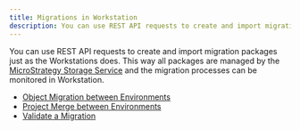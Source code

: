 ```yaml
---
title: Migrations in Workstation
description: You can use REST API requests to create and import migration packages just as the Workstations does. This way all packages are managed by the MicroStrategy Storage Service and the migration processes can be monitored in Workstation.
---
```


You can use REST API requests to create and import migration packages just as the Workstations does. This way all packages are managed by the [MicroStrategy Storage Service](https://www2.microstrategy.com/producthelp/Current/Workstation/WebHelp/Lang_1033/Content/storage_service.htm) and the migration processes can be monitored in Workstation.

- [Object Migration between Environments](./object-migration-between-environments.md)
- [Project Merge between Environments](./project-merge-between-environments.md)
- [Validate a Migration](./validate-migrations.md)
